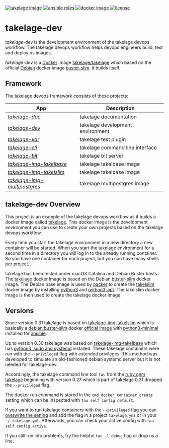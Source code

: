 [![takelage image](https://github.com/geospin-takelage/takelage-dev/actions/workflows/build_test_project_nightly.yml/badge.svg)](https://github.com/geospin-takelage/takelage-dev/actions/workflows/build_test_project_nightly.yml)
[![ansible roles](https://github.com/geospin-takelage/takelage-dev/actions/workflows/build_test_roles_nightly.yml/badge.svg)](https://github.com/geospin-takelage/takelage-dev/actions/workflows/build_test_roles_nightly.yml)
[![docker image](https://img.shields.io/docker/v/takelage/takelage/latest?label=hub.docker.com&sort=semver&color=blue)](https://hub.docker.com/r/takelage/takelage)
[![license](https://img.shields.io/github/license/geospin-takelage/takelage-dev?label=License&color=blueviolet)](https://github.com/geospin-takelage/takelage-dev/blob/main/LICENSE)


# takelage-dev

*takelage-dev* is the development environment 
of the takelage devops workflow.
The takelage devops workflow helps devops engineers
build, test and deploy os images.

*takelage-dev* is a
[Docker](https://www.docker.com) image 
[takelage/takelage](http://hub.docker.com/r/takelage/takelage)
which based on the official [Debian](https://www.debian.org) docker image
[buster-slim](https://hub.docker.com/_/debian). 
It builds itself.

## Framework

The takelage devops framework consists of these projects:

| App | Description |
| --- | ----------- |
| *[takelage-doc](https://github.com/geospin-takelage/takelage-doc)* | takelage documentation |
| *[takelage-dev](https://github.com/geospin-takelage/takelage-dev)* | takelage development environment |
| *[takelage-var](https://github.com/geospin-takelage/takelage-var)* | takelage test plugin |
| *[takelage-cli](https://github.com/geospin-takelage/takelage-cli)* | takelage command line interface |
| *[takelage-bit](https://github.com/geospin-takelage/takelage-bit)* | takelage bit server | 
| *[takelage-img-takelbase](https://github.com/geospin-takelage/takelage-img-takelbase)* | takelage takelbase image | 
| *[takelage-img-takelslim](https://github.com/geospin-takelage/takelage-img-takelslim)* | takelage takelbase image | 
| *[takelage-img-multipostgres](https://github.com/geospin-takelage/takelage-img-multipostgres)* | takelage multipostgres image | 

## takelage-dev Overview

This project is an example of the takelage devops workflow as
it builds a docker image called 
[takelage](https://hub.docker.com/r/takelage/takelage).
This docker image is the development environment you can use
to create your own projects based on the takelage devops workflow.

Every time you start the takelage environment in a new directory
a new container will be started.
When you start the takelage environment for a second time in a
directory you will log in to the already running container.
So you have one container for each project,
but you can have many shells per project.

takelage has been tested under macOS Catalina and Debian Buster hosts.
The [takelage](https://hub.docker.com/r/takelage/takelage)
docker image is based on the Debian 
[buster-slim](https://hub.docker.com/_/debian)
docker image.
The Debian base image is used by 
[packer](https://packer.io)
to create the
[takelslim](https://hub.docker.com/r/takelage/takelslim)
docker image by installing 
[python3](https://packages.debian.org/buster/python3) and
[python3-apt](https://packages.debian.org/buster/python3-apt).
The takelslim docker image is then used to create
the takelage docker image.

## Versions

Since version 0.31 takelage is based on
[takelage-img-takelslim](https://github.com/geospin-takelage/takelage-img-takelslim)
which is basically a 
[debian:buster-slim](https://hub.docker.com/_/debian)
docker 
[official image](https://docs.docker.com/docker-hub/official_images/)
with 
[python3-minimal](https://github.com/geospin-takelage/takelage-img-takelslim/blob/main/packer/templates/docker/takelslim/debian-buster/packer.json)
installed for 
[ansible](https://docs.ansible.com/ansible/latest/).

Up to version 0.30 takelage was based on
[takelage-img-takelbase](https://github.com/geospin-takelage/takelage-img-takelbase)
which has 
[python3, sudo and systemd](https://github.com/geospin-takelage/takelage-img-takelbase/blob/main/packer/templates/docker/takelbase/debian-buster/bin/install-debian.bash)
installed. These takelage containers were run with the
`--privileged` flag with extended privileges.
This method was developed to simulate an old-fashioned
debian systemd server but it is not needed for takelage-dev.

Accordingly, the takelage command line tool `tau` from the 
[ruby gem takelage](https://github.com/geospin-takelage/takelage-cli)
beginning with version 0.27 which is part of takelage 0.31
dropped the `--privileged` flag. 

The docker run command is stored in the `cmd_docker_container_create` setting 
which can be inspected with `tau self config default`. 

If you want to run takelage containers with the `--privileged` flag you can 
[overwrite the setting](https://github.com/geospin-takelage/takelage-cli#configuration)
and add the flag in a project `takelage.yml` or in your `~/.takelage.yml`.
Afterwards, you can check your active config with `tau self config active`.

If you still run into problems, try the helpful
 `tau -l debug` flag or drop us a line.
